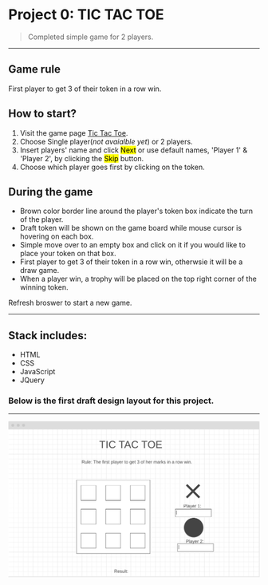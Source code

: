 # Project 0: TIC TAC TOE

> Completed simple game for 2 players.
---

## **Game rule**
First player to get 3 of their token in a row win.

## **How to start?**
1. Visit the game page [Tic Tac Toe](https://btee9910.github.io/project0/).
1. Choose Single player(*not avaialble yet*) or 2 players.
1. Insert players' name and click <mark>Next</mark> or use default names, 'Player 1' & 'Player 2', by clicking the <mark>Skip</mark> button.
1. Choose which player goes first by clicking on the token.

## **During the game**
* Brown color border line around the player's token box indicate the turn of the player.
* Draft token will be shown on the game board while mouse cursor is hovering on each box.
* Simple move over to an empty box and click on it if you would like to place your token on that box.
* First player to get 3 of their token in a row win, otherwsie it will be a draw game.
* When a player win, a trophy will be placed on the top right corner of the winning token.

Refresh broswer to start a new game.

---
## Stack includes:
* HTML
* CSS
* JavaScript
* JQuery


### Below is the first draft design layout for this project.
---

![Layout](images/updated-layout.png)




